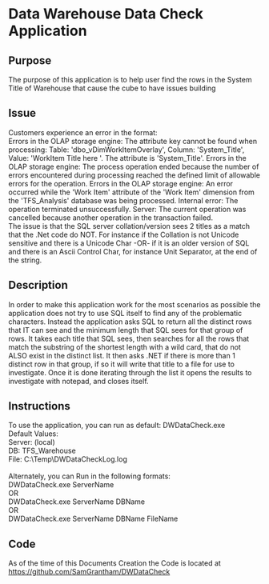 
# Data Warehouse Data Check Application

## Purpose
The purpose of this application is to help user find the rows in the System Title of Warehouse that cause the cube to have issues building

## Issue 
Customers experience an error in the format:<br />
Errors in the OLAP storage engine: The attribute key cannot be found when processing: Table: 'dbo_vDimWorkItemOverlay', Column: 'System_Title', Value: 'WorkItem Title here '. The attribute is 'System_Title'. Errors in the OLAP storage engine: The process operation ended because the number of errors encountered during processing reached the defined limit of allowable errors for the operation. Errors in the OLAP storage engine: An error occurred while the 'Work Item' attribute of the 'Work Item' dimension from the 'TFS_Analysis' database was being processed. Internal error: The operation terminated unsuccessfully. Server: The current operation was cancelled because another operation in the transaction failed.<br />
The issue is that the SQL server collation/version sees 2 titles as a match that the .Net code do NOT.
For instance if the Collation is not Unicode sensitive and there is a Unicode Char -OR- if it is an older version of SQL and there is an Ascii Control Char, for instance Unit Separator, at the end of the string. 

## Description
In order to make this application work for the most scenarios as possible the application does not try to use SQL itself to find any of the problematic characters.  Instead the application asks SQL to return all the distinct rows that IT can see and the minimum length that SQL sees for that group of rows.  It takes each title that SQL sees, then searches for all the rows that match the substring of the shortest length with a wild card, that do not ALSO exist in the distinct list.  It then asks .NET if there is more than 1 distinct row in that group, if so it will write that title to a file for use to investigate.  Once it is done iterating through the list it opens the results to investigate with notepad, and closes itself.

## Instructions
To use the application, you can run as default: DWDataCheck.exe<br />
Default Values:<br />
Server: (local)<br />
DB: TFS_Warehouse<br />
File: C:\Temp\DWDataCheckLog.log<br />
<br />
Alternately, you can Run in the following formats:<br />
DWDataCheck.exe ServerName<br />
OR<br />
DWDataCheck.exe ServerName DBName<br />
OR<br />
DWDataCheck.exe ServerName DBName FileName<br />

## Code
As of the time of this Documents Creation the Code is located at https://github.com/SamGrantham/DWDataCheck


